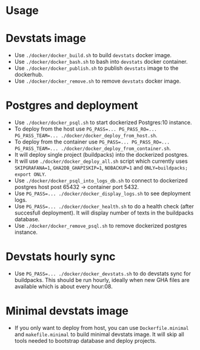# Usage

# Devstats image

- Use `./docker/docker_build.sh` to build `devstats` docker image.
- Use `./docker/docker_bash.sh` to bash into `devstats` docker container.
- Use `./docker/docker_publish.sh` to publish `devstats` image to the dockerhub.
- Use `./docker/docker_remove.sh` to remove `devstats` docker image.


# Postgres and deployment

- Use `./docker/docker_psql.sh` to start dockerized Postgres:10 instance.
- To deploy from the host use `PG_PASS=... PG_PASS_RO=... PG_PASS_TEAM=... ./docker/docker_deploy_from_host.sh`.
- To deploy from the container use `PG_PASS=... PG_PASS_RO=... PG_PASS_TEAM=... ./docker/docker_deploy_from_container.sh`.
- It will deploy single project (buildpacks) into the dockerized postgres.
- It will use `./docker/docker_deploy_all.sh` script which currently uses `SKIPGRAFANA=1`, `GHA2DB_GHAPISKIP=1`, `NOBACKUP=1` and `ONLY=buildpacks; export ONLY`.
- Use `./docker/docker_psql_into_logs_db.sh` to connect to dockerized postgres host post 65432 -> container port 5432.
- Use `PG_PASS=... ./docker/docker_display_logs.sh` to see deployment logs.
- Use `PG_PASS=... ./docker/docker_health.sh` to do a health check (after succesfull deployment). It will display number of texts in the buildpacks database.
- Use `./docker/docker_remove_psql.sh` to remove dockerized postgres instance.


# Devstats hourly sync
- Use `PG_PASS=... ./docker/docker_devstats.sh` to do devstats sync for buildpacks. This should be run hourly, ideally when new GHA files are available which is about every hour:08.


# Minimal devstats image

- If you only want to deploy from host, you can use `Dockerfile.minimal` and `makefile.minimal` to build minimal devstats image. It will skip all tools needed to bootstrap database and deploy projects.
